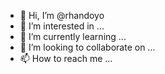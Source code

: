 - 👋 Hi, I’m @rhandoyo
- 👀 I’m interested in ...
- 🌱 I’m currently learning ...
- 💞️ I’m looking to collaborate on ...
- 📫 How to reach me ...

<!---
rhandoyo/rhandoyo is a ✨ special ✨ repository because its `README.md` (this file) appears on your GitHub profile.
You can click the Preview link to take a look at your changes.
--->
